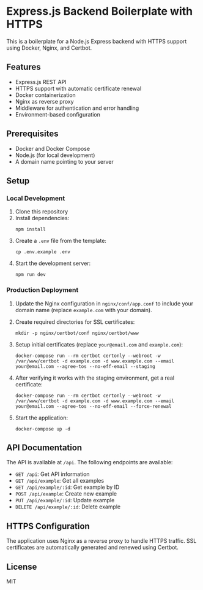 # Express.js Backend Boilerplate with HTTPS

This is a boilerplate for a Node.js Express backend with HTTPS support using Docker, Nginx, and Certbot.

## Features

- Express.js REST API
- HTTPS support with automatic certificate renewal
- Docker containerization
- Nginx as reverse proxy
- Middleware for authentication and error handling
- Environment-based configuration

## Prerequisites

- Docker and Docker Compose
- Node.js (for local development)
- A domain name pointing to your server

## Setup

### Local Development

1. Clone this repository
2. Install dependencies:
   ```
   npm install
   ```
3. Create a `.env` file from the template:
   ```
   cp .env.example .env
   ```
4. Start the development server:
   ```
   npm run dev
   ```

### Production Deployment

1. Update the Nginx configuration in `nginx/conf/app.conf` to include your domain name (replace `example.com` with your domain).

2. Create required directories for SSL certificates:
   ```
   mkdir -p nginx/certbot/conf nginx/certbot/www
   ```

3. Setup initial certificates (replace `your@email.com` and `example.com`):
   ```
   docker-compose run --rm certbot certonly --webroot -w /var/www/certbot -d example.com -d www.example.com --email your@email.com --agree-tos --no-eff-email --staging
   ```

4. After verifying it works with the staging environment, get a real certificate:
   ```
   docker-compose run --rm certbot certonly --webroot -w /var/www/certbot -d example.com -d www.example.com --email your@email.com --agree-tos --no-eff-email --force-renewal
   ```

5. Start the application:
   ```
   docker-compose up -d
   ```

## API Documentation

The API is available at `/api`. The following endpoints are available:

- `GET /api`: Get API information
- `GET /api/example`: Get all examples
- `GET /api/example/:id`: Get example by ID
- `POST /api/example`: Create new example
- `PUT /api/example/:id`: Update example
- `DELETE /api/example/:id`: Delete example

## HTTPS Configuration

The application uses Nginx as a reverse proxy to handle HTTPS traffic. SSL certificates are automatically generated and renewed using Certbot.

## License

MIT